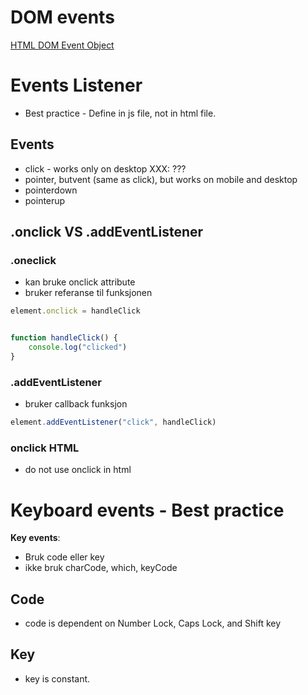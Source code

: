 
# DOM events
[HTML DOM Event Object](https://www.w3schools.com/jsref/dom_obj_event.asp)



# Events Listener

* Best practice - Define in js file, not in html file.


## Events
* click - works only on desktop XXX: ???
* pointer, butvent (same as click), but works on mobile and desktop
* pointerdown 
* pointerup 

## .onclick VS .addEventListener

### .oneclick
* kan bruke onclick attribute
* bruker referanse til funksjonen


```javascript
element.onclick = handleClick


function handleClick() {
    console.log("clicked")
}
```

### .addEventListener
* bruker callback funksjon

```javascript
element.addEventListener("click", handleClick)
```


### onclick HTML
* do not use onclick in html



# Keyboard events - Best practice 
**Key events**: 
* Bruk code eller key 
* ikke bruk charCode, which, keyCode

## Code
* code is dependent on Number Lock, Caps Lock, and Shift key

## Key
* key is constant. 


